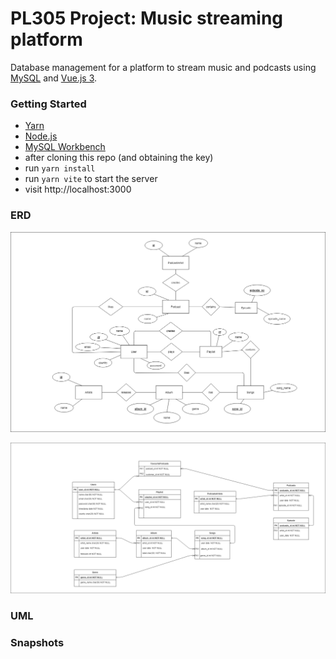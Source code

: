 # PL305 Project: Music streaming platform

Database management for a platform to stream music and podcasts using [MySQL](https://www.mysql.com/) and [Vue.js 3](https://v3.vuejs.org/).

### Getting Started

- [Yarn](https://classic.yarnpkg.com/lang/en/)
- [Node.js](https://nodejs.org/en/)
- [MySQL Workbench](https://dev.mysql.com/downloads/workbench//)
- after cloning this repo (and obtaining the key)
- run `yarn install`
- run `yarn vite` to start the server
- visit http://localhost:3000

### ERD

![ERD](./images/readme-pics/ERD.png)

![ima2](./images/readme-pics/DIAGRAM.png)

### UML

### Snapshots
